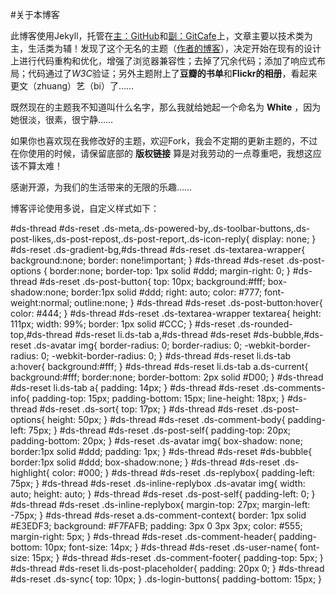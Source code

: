 #关于本博客

此博客使用Jekyll，托管在[主：GitHub](http://wangdaodao.github.io/)和[副：GitCafe](http://wangdaodao.gitcafe.com/)上，文章主要以技术类为主，生活类为辅！发现了这个无名的主题（[作者的博客](http://lhzhang.com/)），决定开始在现有的设计上进行代码重构和优化，增强了浏览器兼容性；去掉了冗余代码；添加了响应式布局；代码通过了*W3C*验证；另外主题附上了**豆瓣的书单**和**Flickr的相册**，看起来更文（zhuang）艺（bi）了……

既然现在的主题我不知道叫什么名字，那么我就给她起一个命名为  **White**  ，因为她很淡，很素，很宁静……

如果你也喜欢现在我修改好的主题，欢迎Fork，我会不定期的更新主题的，不过在你使用的时候，请保留底部的  **版权链接**  算是对我劳动的一点尊重吧，我想这应该不算太难！

感谢开源，为我们的生活带来的无限的乐趣……

博客评论使用多说，自定义样式如下：

   #ds-thread #ds-reset .ds-meta,.ds-powered-by,.ds-toolbar-buttons,.ds-post-likes,.ds-post-repost,.ds-post-report,.ds-icon-reply{
     display: none;
    }
    #ds-reset .ds-gradient-bg,#ds-thread #ds-reset .ds-textarea-wrapper{
     background:none;
     border: none!important;
    }
    #ds-thread #ds-reset .ds-post-options {
     border:none;
     border-top: 1px solid #ddd;
     margin-right: 0;
    }
    #ds-thread #ds-reset .ds-post-button{
     top: 10px;
     background:#fff;
     box-shadow:none;
     border:1px solid #ddd;
     right: auto;
     color: #777;
     font-weight:normal;
     outline:none;
    }
    #ds-thread #ds-reset .ds-post-button:hover{
     color: #444;
    }
    #ds-thread #ds-reset .ds-textarea-wrapper textarea{
     height: 111px;
     width: 99%;
     border: 1px solid #CCC;
    }
    #ds-reset .ds-rounded-top,#ds-thread #ds-reset li.ds-tab a,#ds-thread #ds-reset #ds-bubble,#ds-reset .ds-avatar img{
     border-radius: 0;
     border-radius: 0;
     -webkit-border-radius: 0;
     -webkit-border-radius: 0;
    }
    #ds-thread #ds-reset li.ds-tab a:hover{
     background:#fff;
    }
    #ds-thread #ds-reset li.ds-tab a.ds-current{
     background:#fff;
     border:none;
     border-bottom: 2px solid #D00;
    }
    #ds-thread #ds-reset li.ds-tab a{
     padding: 14px;
    }
    #ds-thread #ds-reset .ds-comments-info{
     padding-top: 15px;
     padding-bottom: 15px;
     line-height: 18px;
    }
    #ds-thread #ds-reset .ds-sort{
     top: 17px;
    }
    #ds-thread #ds-reset .ds-post-options{
     height: 50px;
    }
    #ds-thread #ds-reset .ds-comment-body{
     padding-left: 75px;
    }
    #ds-thread #ds-reset .ds-post-self{
     padding-top: 20px;
     padding-bottom: 20px;
    }
    #ds-reset .ds-avatar img{
     box-shadow: none;
     border:1px solid #ddd;
     padding: 1px;
    }
    #ds-thread #ds-reset #ds-bubble{
     border:1px solid #ddd;
     box-shadow:none;
    }
    #ds-thread #ds-reset .ds-highlight{
     color: #000;
    }
    #ds-thread #ds-reset .ds-replybox{
     padding-left: 75px;
    }
    #ds-thread #ds-reset .ds-inline-replybox .ds-avatar img{
     width: auto;
     height: auto;
    }
    #ds-thread #ds-reset .ds-post-self{
     padding-left: 0;
    }
    #ds-thread #ds-reset .ds-inline-replybox{
     margin-top: 27px;
     margin-left: -75px;
    }
    #ds-thread #ds-reset a.ds-comment-context{
     border: 1px solid #E3EDF3;
     background: #F7FAFB;
     padding: 3px 0 3px 3px;
     color: #555;
     margin-right: 5px;
    }
    #ds-thread #ds-reset .ds-comment-header{
     padding-bottom: 10px;
     font-size: 14px;
    }
    #ds-thread #ds-reset .ds-user-name{
     font-size: 15px;
    }
    #ds-thread #ds-reset .ds-comment-footer{
     padding-top: 5px;
    }
    #ds-thread #ds-reset li.ds-post-placeholder{
     padding: 20px 0;
    }
    #ds-thread #ds-reset .ds-sync{
     top: 10px;
    }
    .ds-login-buttons{
     padding-bottom: 15px;
    }